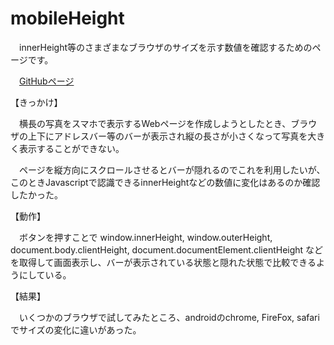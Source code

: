 # mobileHeight 

　innerHeight等のさまざまなブラウザのサイズを示す数値を確認するためのページです。

　[GitHubページ](https://taguchishuusei.github.io/mobileHeight/)


【きっかけ】

　横長の写真をスマホで表示するWebページを作成しようとしたとき、ブラウザの上下にアドレスバー等のバーが表示され縦の長さが小さくなって写真を大きく表示することができない。

　ページを縦方向にスクロールさせるとバーが隠れるのでこれを利用したいが、このときJavascriptで認識できるinnerHeightなどの数値に変化はあるのか確認したかった。



【動作】

　ボタンを押すことで window.innerHeight, window.outerHeight, document.body.clientHeight, document.documentElement.clientHeight などを取得して画面表示し、バーが表示されている状態と隠れた状態で比較できるようにしている。

【結果】

　いくつかのブラウザで試してみたところ、androidのchrome, FireFox, safari でサイズの変化に違いがあった。

